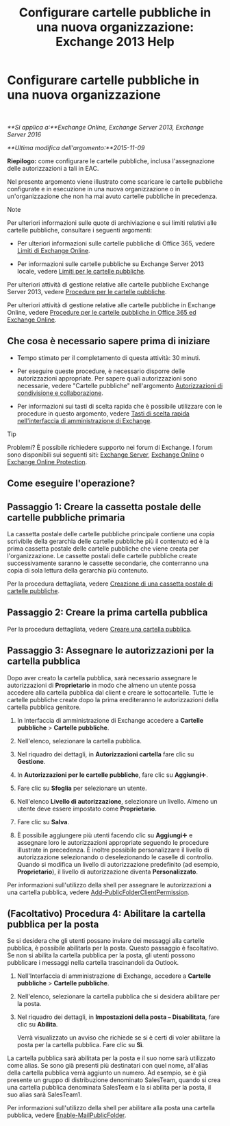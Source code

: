 ﻿---
title: 'Configurare cartelle pubbliche in una nuova organizzazione: Exchange 2013 Help'
TOCTitle: Configurare cartelle pubbliche in una nuova organizzazione
ms:assetid: 7b419906-8977-47f0-8687-a87911b5ebec
ms:mtpsurl: https://technet.microsoft.com/it-it/library/JJ651147(v=EXCHG.150)
ms:contentKeyID: 50480955
ms.date: 05/22/2018
mtps_version: v=EXCHG.150
ms.translationtype: MT
---

# Configurare cartelle pubbliche in una nuova organizzazione

 

_**Si applica a:**Exchange Online, Exchange Server 2013, Exchange Server 2016_

_**Ultima modifica dell'argomento:**2015-11-09_

**Riepilogo:** come configurare le cartelle pubbliche, inclusa l'assegnazione delle autorizzazioni a tali in EAC.

Nel presente argomento viene illustrato come scaricare le cartelle pubbliche configurate e in esecuzione in una nuova organizzazione o in un'organizzazione che non ha mai avuto cartelle pubbliche in precedenza.


> [!NOTE]
> Per ulteriori informazioni sulle quote di archiviazione e sui limiti relativi alle cartelle pubbliche, consultare i seguenti argomenti: 
> <UL>
> <LI>
> <P>Per ulteriori informazioni sulle cartelle pubbliche di Office 365, vedere <A href="https://go.microsoft.com/fwlink/?linkid=391188">Limiti di Exchange Online</A>.</P>
> <LI>
> <P>Per informazioni sulle cartelle pubbliche su Exchange Server 2013 locale, vedere <A href="limits-for-public-folders-exchange-2013-help.md">Limiti per le cartelle pubbliche</A>.</P></LI></UL>



Per ulteriori attività di gestione relative alle cartelle pubbliche Exchange Server 2013, vedere [Procedure per le cartelle pubbliche](public-folder-procedures-exchange-2013-help.md).

Per ulteriori attività di gestione relative alle cartelle pubbliche in Exchange Online, vedere [Procedure per le cartelle pubbliche in Office 365 ed Exchange Online](https://technet.microsoft.com/it-it/library/jj966272\(v=exchg.150\)).

## Che cosa è necessario sapere prima di iniziare

  - Tempo stimato per il completamento di questa attività: 30 minuti.

  - Per eseguire queste procedure, è necessario disporre delle autorizzazioni appropriate. Per sapere quali autorizzazioni sono necessarie, vedere "Cartelle pubbliche" nell'argomento [Autorizzazioni di condivisione e collaborazione](sharing-and-collaboration-permissions-exchange-2013-help.md).

  - Per informazioni sui tasti di scelta rapida che è possibile utilizzare con le procedure in questo argomento, vedere [Tasti di scelta rapida nell'interfaccia di amministrazione di Exchange](keyboard-shortcuts-in-the-exchange-admin-center-exchange-online-protection-help.md).


> [!TIP]
> Problemi? È possibile richiedere supporto nei forum di Exchange. I forum sono disponibili sui seguenti siti: <A href="https://go.microsoft.com/fwlink/p/?linkid=60612">Exchange Server</A>, <A href="https://go.microsoft.com/fwlink/p/?linkid=267542">Exchange Online</A> o <A href="https://go.microsoft.com/fwlink/p/?linkid=285351">Exchange Online Protection</A>.



## Come eseguire l'operazione?

## Passaggio 1: Creare la cassetta postale delle cartelle pubbliche primaria

La cassetta postale delle cartelle pubbliche principale contiene una copia scrivibile della gerarchia delle cartelle pubbliche più il contenuto ed è la prima cassetta postale delle cartelle pubbliche che viene creata per l'organizzazione. Le cassette postali delle cartelle pubbliche create successivamente saranno le cassette secondarie, che conterranno una copia di sola lettura della gerarchia più contenuto.

Per la procedura dettagliata, vedere [Creazione di una cassetta postale di cartelle pubbliche](create-a-public-folder-mailbox-exchange-2013-help.md).

## Passaggio 2: Creare la prima cartella pubblica

Per la procedura dettagliata, vedere [Creare una cartella pubblica](create-a-public-folder-exchange-2013-help.md).

## Passaggio 3: Assegnare le autorizzazioni per la cartella pubblica

Dopo aver creato la cartella pubblica, sarà necessario assegnare le autorizzazioni di **Proprietario** in modo che almeno un utente possa accedere alla cartella pubblica dal client e creare le sottocartelle. Tutte le cartelle pubbliche create dopo la prima erediteranno le autorizzazioni della cartella pubblica genitore.

1.  In Interfaccia di amministrazione di Exchange accedere a **Cartelle pubbliche** \> **Cartelle pubbliche**.

2.  Nell'elenco, selezionare la cartella pubblica.

3.  Nel riquadro dei dettagli, in **Autorizzazioni cartella** fare clic su **Gestione**.

4.  In **Autorizzazioni per le cartelle pubbliche**, fare clic su **Aggiungi**![Icona Aggiungi](images/JJ218640.c1e75329-d6d7-4073-a27d-498590bbb558(EXCHG.150).gif "Icona Aggiungi").

5.  Fare clic su **Sfoglia** per selezionare un utente.

6.  Nell'elenco **Livello di autorizzazione**, selezionare un livello. Almeno un utente deve essere impostato come **Proprietario**.

7.  Fare clic su **Salva**.

8.  È possibile aggiungere più utenti facendo clic su **Aggiungi**![Icona Aggiungi](images/JJ218640.c1e75329-d6d7-4073-a27d-498590bbb558(EXCHG.150).gif "Icona Aggiungi") e assegnare loro le autorizzazioni appropriate seguendo le procedure illustrate in precedenza. È inoltre possibile personalizzare il livello di autorizzazione selezionando o deselezionando le caselle di controllo. Quando si modifica un livello di autorizzazione predefinito (ad esempio, **Proprietario**), il livello di autorizzazione diventa **Personalizzato**.

Per informazioni sull'utilizzo della shell per assegnare le autorizzazioni a una cartella pubblica, vedere [Add-PublicFolderClientPermission](https://technet.microsoft.com/it-it/library/bb124743\(v=exchg.150\)).

## (Facoltativo) Procedura 4: Abilitare la cartella pubblica per la posta

Se si desidera che gli utenti possano inviare dei messaggi alla cartelle pubblica, è possibile abilitarla per la posta. Questo passaggio è facoltativo. Se non si abilita la cartella pubblica per la posta, gli utenti possono pubblicare i messaggi nella cartella trascinandoli da Outlook.

1.  Nell'Interfaccia di amministrazione di Exchange, accedere a **Cartelle pubbliche** \> **Cartelle pubbliche**.

2.  Nell'elenco, selezionare la cartella pubblica che si desidera abilitare per la posta.

3.  Nel riquadro dei dettagli, in **Impostazioni della posta – Disabilitata**, fare clic su **Abilita**.
    
    Verrà visualizzato un avviso che richiede se si è certi di voler abilitare la posta per la cartella pubblica. Fare clic su **Sì**.

La cartella pubblica sarà abilitata per la posta e il suo nome sarà utilizzato come alias. Se sono già presenti più destinatari con quel nome, all'alias della cartella pubblica verrà aggiunto un numero. Ad esempio, se è già presente un gruppo di distribuzione denominato SalesTeam, quando si crea una cartella pubblica denominata SalesTeam e la si abilita per la posta, il suo alias sarà SalesTeam1.

Per informazioni sull'utilizzo della shell per abilitare alla posta una cartella pubblica, vedere [Enable-MailPublicFolder](https://technet.microsoft.com/it-it/library/aa998824\(v=exchg.150\)).

